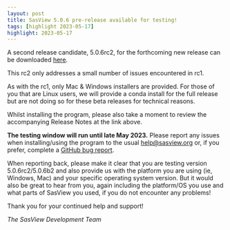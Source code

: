```yaml
---
layout: post
title: SasView 5.0.6 pre-release available for testing!
tags: [highlight 2023-05-17]
highlight: 2023-05-17
---
```


A second release candidate, 5.0.6rc2, for the forthcoming new release can be
downloaded [here](https://github.com/SasView/sasview/releases/tag/v5.0.6rc2).

This rc2 only addresses a small number of issues encountered in rc1.
 
As with the rc1, only Mac & Windows installers are provided. For those of you that
are Linux users, we will provide a conda install for the full release but are not
doing so for these beta releases for technical reasons.
 
Whilst installing the program, please also take a moment to review the accompanying
Release Notes at the link above.
 
**The testing window will run until late May 2023.** Please report any issues
when installing/using the program to the usual help@sasview.org or, if you prefer,
complete a [GitHub bug report](https://github.com/SasView/sasview/issues/new?template=bug_report.md).
 
When reporting back, please make it clear that you are testing version 5.0.6rc2/5.0.6b2
and also provide us with the platform you are using (ie, Windows, Mac) and your specific
operating system version. But it would also be great to hear from you, again including
the platform/OS you use and what parts of SasView you used, if you do not encounter any
problems!
 
Thank you for your continued help and support!
 
_The SasView Development Team_
